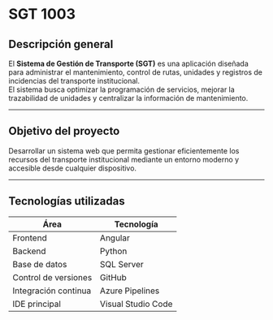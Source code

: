 # SGT 1003

## Descripción general
El **Sistema de Gestión de Transporte (SGT)** es una aplicación diseñada para administrar el mantenimiento, control de rutas, unidades y registros de incidencias del transporte institucional.  
El sistema busca optimizar la programación de servicios, mejorar la trazabilidad de unidades y centralizar la información de mantenimiento.

---

## Objetivo del proyecto
Desarrollar un sistema web que permita gestionar eficientemente los recursos del transporte institucional mediante un entorno moderno y accesible desde cualquier dispositivo.

---

## Tecnologías utilizadas
| Área | Tecnología |
|------|-------------|
| Frontend | Angular |
| Backend | Python |
| Base de datos | SQL Server |
| Control de versiones | GitHub |
| Integración continua | Azure Pipelines |
| IDE principal | Visual Studio Code |
